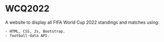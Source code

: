 # WCQ2022

A website to display all FIFA World Cup 2022 standings and matches using:

    - HTML, CSS, Js, Bootstrap.
    - football-data API.
